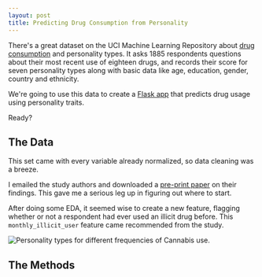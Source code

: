 ```yaml
---
layout: post
title: Predicting Drug Consumption from Personality
---
```


There's a great dataset on the UCI Machine Learning Repository about [drug consumption](http://archive.ics.uci.edu/ml/datasets/Drug+consumption+%28quantified%29#) and personality types. It asks 1885 respondents questions about their most recent use of eighteen drugs, and records their score for seven personality types along with basic data like age, education, gender, country and ethnicity.

We're going to use this data to create a [Flask app](dry-stream-60533.herokuapp.com) that predicts drug usage using personality traits.

Ready?

## The Data

This set came with every variable already normalized, so data cleaning was a breeze.

I emailed the study authors and downloaded a [pre-print paper](https://www.researchgate.net/publication/338737362_Personality_Traits_and_Drug_Consumption_A_Story_Told_by_Data?) on their findings. This gave me a serious leg up in figuring out where to start.

After doing some EDA, it seemed wise to create a new feature, flagging whether or not a respondent had ever used an illicit drug before. This ```monthly_illicit_user``` feature came recommended from the study.

![Personality types for different frequencies of Cannabis use.](https://jonjonchu.github.io/images/cannabis_pers_by_usage.png)

## The Methods


